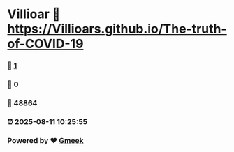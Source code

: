 # Villioar :link: https://Villioars.github.io/The-truth-of-COVID-19 
### :page_facing_up: [1](https://Villioars.github.io/The-truth-of-COVID-19/tag.html) 
### :speech_balloon: 0 
### :hibiscus: 48864 
### :alarm_clock: 2025-08-11 10:25:55 
### Powered by :heart: [Gmeek](https://github.com/Meekdai/Gmeek)
